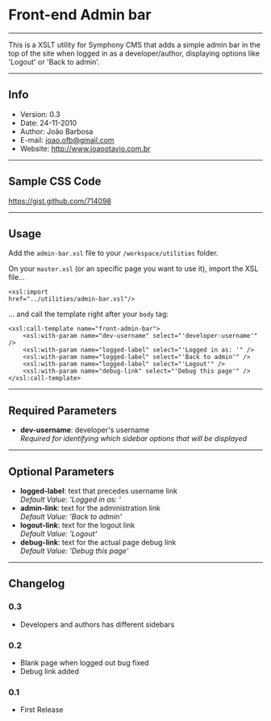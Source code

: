 # Front-end Admin bar

---------------------------------------

This is a XSLT utility for Symphony CMS that adds a simple admin bar in the top of the site when logged in as a developer/author, displaying options like 'Logout' or 'Back to admin'.

---------------------------------------

## Info
- Version:	0.3
- Date:		24-11-2010
- Author:	João Barbosa
- E-mail:	<joao.ofb@gmail.com>
- Website:	<http://www.joaootavio.com.br>

---------------------------------------

## Sample CSS Code

<https://gist.github.com/714098>

---------------------------------------

## Usage

Add the <code>admin-bar.xsl</code> file to your <code>/workspace/utilities</code> folder.

On your <code>master.xsl</code> (or an specific page you want to use it), import the XSL file...

<code><xsl:import href="../utilities/admin-bar.xsl"/></code>

... and call the template right after your <code>body</code> tag:

	<xsl:call-template name="front-admin-bar">
		<xsl:with-param name="dev-username" select="'developer-username'" />
		<xsl:with-param name="logged-label" select="'Logged in as: '" />
		<xsl:with-param name="logged-label" select="'Back to admin'" />
		<xsl:with-param name="logged-label" select="'Logout'" />
		<xsl:with-param name="debug-link" select="'Debug this page'" />
	</xsl:call-template>

---------------------------------------

## Required Parameters

- **dev-username**: developer's username  
*Required for identifying which sidebar options that will be displayed*

---------------------------------------

## Optional Parameters

- **logged-label**: text that precedes username link  
*Default Value: 'Logged in as: '*
- **admin-link**: text for the administration link  
*Default Value: 'Back to admin'*
- **logout-link**: text for the logout link  
*Default Value: 'Logout'*
- **debug-link**: text for the actual page debug link  
*Default Value: 'Debug this page'*

---------------------------------------

## Changelog

### 0.3
- Developers and authors has different sidebars

### 0.2
- Blank page when logged out bug fixed
- Debug link added

### 0.1
- First Release